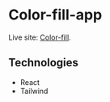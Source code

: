 # Color-fill-app

Live site: [Color-fill](https://creative-treacle-990a8a.netlify.app/).

## Technologies
* React
* Tailwind


